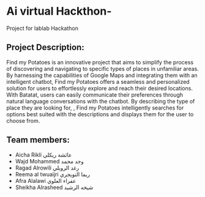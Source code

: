 # Ai virtual Hackthon-
Project for lablab Hackathon

## Project Description: 
Find my Potatoes is an innovative project that aims to simplify the process of discovering and navigating to specific types of places in unfamiliar areas. By harnessing the capabilities of Google Maps and integrating them with an intelligent chatbot, Find my Potatoes offers a seamless and personalized solution for users to effortlessly explore and reach their desired locations.
With Batatat, users can easily communicate their preferences through natural language conversations with the chatbot. By describing the type of place they are looking for, , Find my Potatoes intelligently searches for options best suited with the descriptions and displays them for the user to choose from.
## Team members:
- Aicha Rikli عائشة ريكلي
- Wajd Mohammed وجد محمد
- Ragad Alrowili رغد الرويلي
- Reema al twuaijri ريما التويجري
- Afra Alalawi عفراء العلوي
- Sheikha Alrasheed شيخه الرشيد

 
